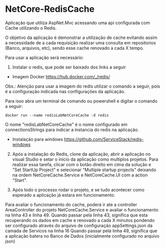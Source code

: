 # NetCore-RedisCache
Aplicação que utiliza AspNet.Mvc acessando uma api configurada com Cache utilizando o Redis.

O objetivo da aplicação é demonstrar a utilização de cache evitando assim a necessidade de a cada requisição realizar uma consulta em repositorios (Banco, arquivos, etc), sendo esse cache renovado a cada X tempo.

Para usar a aplicação será necessário:
1) Instalar o redis, que pode ser baixado dos links a seguir
  - Imagem Docker
  https://hub.docker.com/_/redis/

Obs.: Atenção para usar a imagem do redis utilizar o comando a seguir, pois é a configuração indicada nas configurações da aplicação.

Para isso abra um terminal de comando ou powershell e digitar o comando a seguir:

	docker run --name redisLabNetCoreCache -d redis

O nome "redisLabNetCoreCache" é o nome configurado em connectionsStrings para indicar a instancia do redis na aplicação.

  - Instalação para windows
  https://github.com/ServiceStack/redis-windows
 
2) Após a instalação do Redis, clone da aplicação, abrir a aplicação no visual Studio e setar o inicio da aplicação como multiplos projetos.
Para realizar essa tarefa, clicar com o botão direito em cima da solução e "Set StartUp Project" e selecionar "Multiple startup projects" deixando na ordem NetCoreCache.Service e NetCoreCache.UI com a action "Start".

3) Após todo o processo rodar o projeto, e se tudo acontecer como esperado a aplicação já estara em funcionamento.

Para avaliar o funcionamento do cache, poderá ir ate a controller AreaController do projeto NetCoreCache.Service e avaliar o funcionamento na linha 43 e linha 49.
Quando passar pela linha 43, significa que esta recuperando os dados em cache e renovado a cada X minutos pondendo ser configurado através do arquivo de configuração appSettings.json da camada de Servicos na linha 16
Quando passar pela linha 49, significa que a aplicação batera no Banco de Dados (inicialmente configurado no arquivo json)
